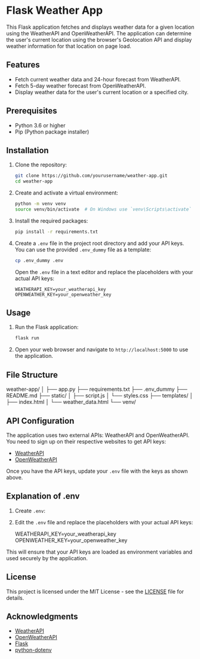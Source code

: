 # Flask Weather App

This Flask application fetches and displays weather data for a given location using the WeatherAPI and OpenWeatherAPI. The application can determine the user's current location using the browser's Geolocation API and display weather information for that location on page load.

## Features

- Fetch current weather data and 24-hour forecast from WeatherAPI.
- Fetch 5-day weather forecast from OpenWeatherAPI.
- Display weather data for the user's current location or a specified city.

## Prerequisites

- Python 3.6 or higher
- Pip (Python package installer)

## Installation

1. Clone the repository:

    ```bash
    git clone https://github.com/yourusername/weather-app.git
    cd weather-app
    ```

2. Create and activate a virtual environment:

    ```bash
    python -m venv venv
    source venv/bin/activate  # On Windows use `venv\Scripts\activate`
    ```

3. Install the required packages:

    ```bash
    pip install -r requirements.txt
    ```

4. Create a `.env` file in the project root directory and add your API keys. You can use the provided `.env_dummy` file as a template:

    ```bash
    cp .env_dummy .env
    ```

    Open the `.env` file in a text editor and replace the placeholders with your actual API keys:

    ```plaintext
    WEATHERAPI_KEY=your_weatherapi_key
    OPENWEATHER_KEY=your_openweather_key
    ```

## Usage

1. Run the Flask application:

    ```bash
    flask run
    ```

2. Open your web browser and navigate to `http://localhost:5000` to use the application.

## File Structure
weather-app/
│
├── app.py
├── requirements.txt
├── .env_dummy
├── README.md
├── static/
│ ├── script.js
│ └── styles.css
├── templates/
│ ├── index.html
│ └── weather_data.html
└── venv/


## API Configuration

The application uses two external APIs: WeatherAPI and OpenWeatherAPI. You need to sign up on their respective websites to get API keys:

- [WeatherAPI](https://www.weatherapi.com/)
- [OpenWeatherAPI](https://openweathermap.org/api)

Once you have the API keys, update your `.env` file with the keys as shown above.

## Explanation of .env

1. Create `.env`:

2. Edit the `.env` file and replace the placeholders with your actual API keys:

    WEATHERAPI_KEY=your_weatherapi_key
    OPENWEATHER_KEY=your_openweather_key

This will ensure that your API keys are loaded as environment variables and used securely by the application.

## License

This project is licensed under the MIT License - see the [LICENSE](LICENSE) file for details.

## Acknowledgments

- [WeatherAPI](https://www.weatherapi.com/)
- [OpenWeatherAPI](https://openweathermap.org/api)
- [Flask](https://flask.palletsprojects.com/)
- [python-dotenv](https://github.com/theskumar/python-dotenv)


